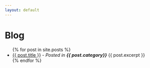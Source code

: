```yaml
---
layout: default
---
```

# Blog
<ul>
  {% for post in site.posts %}
    <li>
        <a href="{{ post.url }}">{{ post.title }}</a> - <em>Posted in <Strong>{{ post.category}}</Strong></em>
        {{ post.excerpt }}
    </li>
  {% endfor %}
</ul>